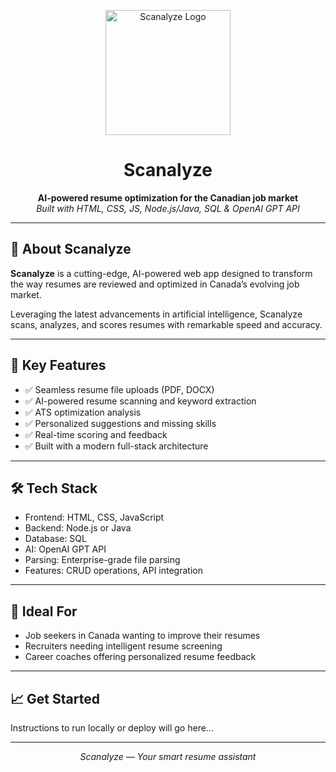 <p align="center">
  <img src="https://ik.imagekit.io/u10nkunm5/ChatGPT%20Image%20May%2017,%202025,%2001_33_07%20PM.png?updatedAt=1747507325671" alt="Scanalyze Logo" width="200"/>
</p>

<h1 align="center">Scanalyze</h1>

<p align="center">
  <strong>AI-powered resume optimization for the Canadian job market</strong><br/>
  <em>Built with HTML, CSS, JS, Node.js/Java, SQL & OpenAI GPT API</em>
</p>

---

## 🚀 About Scanalyze

**Scanalyze** is a cutting-edge, AI-powered web app designed to transform the way resumes are reviewed and optimized in Canada’s evolving job market.

Leveraging the latest advancements in artificial intelligence, Scanalyze scans, analyzes, and scores resumes with remarkable speed and accuracy.

---

## 🧠 Key Features

- ✅ Seamless resume file uploads (PDF, DOCX)
- ✅ AI-powered resume scanning and keyword extraction
- ✅ ATS optimization analysis
- ✅ Personalized suggestions and missing skills
- ✅ Real-time scoring and feedback
- ✅ Built with a modern full-stack architecture

---

## 🛠️ Tech Stack

- Frontend: HTML, CSS, JavaScript
- Backend: Node.js or Java
- Database: SQL
- AI: OpenAI GPT API
- Parsing: Enterprise-grade file parsing
- Features: CRUD operations, API integration

---

## 🎯 Ideal For

- Job seekers in Canada wanting to improve their resumes
- Recruiters needing intelligent resume screening
- Career coaches offering personalized resume feedback

---

## 📈 Get Started

Instructions to run locally or deploy will go here...

---

<p align="center"><i>Scanalyze — Your smart resume assistant</i></p>

